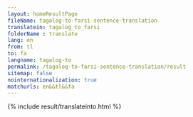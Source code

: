 ```yaml
---
layout: homeResultPage
fileName: tagalog-to-farsi-sentence-translation
translatein: tagalog_to_farsi
folderName : translate
lang: en
from: tl
to: fa
langname: tagalog-to
permalink: /tagalog-to-farsi-sentence-translation/result
sitemap: false
nointernationalization: true
matchurls: en&&tl&&fa
---
```

{% include result/translateinto.html %}

<script src="/js/result/translation.js" data-foldername="{{page.folderName}}" data-lang="{{page.lang}}"></script>
